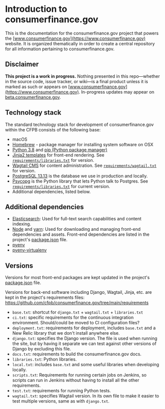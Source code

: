 # Introduction to consumerfinance.gov

This is the documentation for the consumerfinance.gov project that powers the [www.consumerfinance.gov](https://www.consumerfinance.gov) website. It is organized thematically in order to create a central repository for all information pertaining to consumerfinance.gov.

## Disclaimer

**This project is a work in progress.** Nothing presented in this repo—whether in the source code, issue tracker, or wiki—is a final product unless it is marked as such or appears on [www.consumerfinance.gov](https://www.consumerfinance.gov). In-progress updates may appear on [beta.consumerfinance.gov](https://beta.consumerfinance.gov).

## Technology stack

The standard technology stack for development of consumerfinance.gov within the CFPB consists of the following base:

- macOS
- [Homebrew](https://brew.sh) - package manager for installing system software on OSX
- [Python 3.8](https://docs.python.org/3.8/) and [pip (Python package manager)](https://pip.pypa.io/en/stable/user_guide/)
- [Jinja2 templates](https://jinja.palletsprojects.com/) for front-end rendering. See [`requirements/libraries.txt`](https://github.com/cfpb/consumerfinance.gov/tree/main/requirements/libraries.txt) for version.
- [Wagtail CMS](https://wagtail.io) for content administration. See [`requirements/wagtail.txt`](https://github.com/cfpb/consumerfinance.gov/tree/main/requirements/wagtail.txt) for version.
- [PostgreSQL 13.13](https://www.postgresql.org/) is the database we use in production and locally.
- [Psycopg](https://www.psycopg.org/) is the Python library that lets Python talk to Postgres. See [`requirements/libraries.txt`](https://github.com/cfpb/consumerfinance.gov/tree/main/requirements/libraries.txt) for current version.
- Additional dependencies, listed below.

## Additional dependencies

- [Elasticsearch](https://www.elastic.co):
  Used for full-text search capabilities and content indexing.
- [Node](https://nodejs.org) and [yarn](https://yarnpkg.com/):
  Used for downloading and managing front-end dependencies and assets. Front-end dependencies are listed in the project's [package.json](https://github.com/cfpb/consumerfinance.gov/blob/main/package.json) file.
- [pyenv](https://github.com/pyenv/pyenv)
- [pyenv-virtualenv](https://github.com/pyenv/pyenv-virtualenv)

## Versions

Versions for most front-end packages are kept updated in the project's [package.json](https://github.com/cfpb/consumerfinance.gov/blob/main/package.json) file.

Versions for back-end software including Django, Wagtail, Jinja, etc. are kept in the project's requirements files:
https://github.com/cfpb/consumerfinance.gov/tree/main/requirements

- `base.txt`: shortcut for `django.txt` + `wagtail.txt` + `libraries.txt`
- `ci.txt`: specific requirements for the continuous integration environment. Should/could be moved to CI configuration files?
- `deployment.txt`: requirements for deployment, includes `base.txt` and a New Relic library that we don't install anywhere else.
- `django.txt`: specifies the Django version. The file is used when running the site, but by having it separate we can test against other versions of Django by excluding this file.
- `docs.txt`: requirements to build the consumerfinance.gov docs.
- `libraries.txt`: Python libraries.
- `local.txt`: includes `base.txt` and some useful libraries when developing locally.
- `scripts.txt`: Requirements for running certain jobs on Jenkins, so scripts can run in Jenkins without having to install all the other requirements.
- `test.txt`: requirements for running Python tests.
- `wagtail.txt`: specifies Wagtail version. In its own file to make it easier to test multiple versions, same as with `django.txt`.
